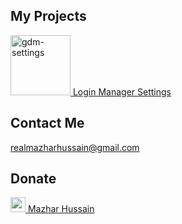 ## My Projects

[<img alt="gdm-settings" src="https://github.com/realmazharhussain/gdm-settings/raw/main/data/icons/scalable/apps/application_id.svg" width="96"/> Login Manager Settings](https://github.com/realmazharhussain/gdm-settings)

## Contact Me

realmazharhussain@gmail.com

## Donate

[<img width="24" alt="patreon" src="https://github.githubassets.com/images/modules/site/icons/funding_platforms/patreon.svg"> Mazhar Hussain](https://patreon.com/mazharhussain)
